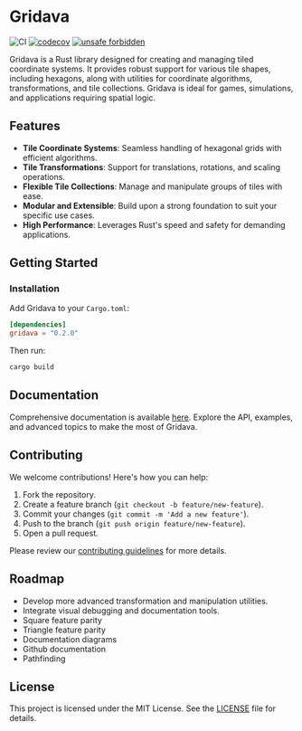 # Gridava

![CI](https://github.com/algodiva/gridava/actions/workflows/rust.yml/badge.svg)
[![codecov](https://codecov.io/github/algodiva/gridava/branch/main/graph/badge.svg?token=6N3RBEJ7AX)](https://codecov.io/github/algodiva/gridava)
[![unsafe forbidden](https://img.shields.io/badge/unsafe-forbidden-success.svg)](https://github.com/rust-secure-code/safety-dance/)

Gridava is a Rust library designed for creating and managing tiled coordinate systems. It provides robust support for various tile shapes, including hexagons, along with utilities for coordinate algorithms, transformations, and tile collections. Gridava is ideal for games, simulations, and applications requiring spatial logic.

## Features

- **Tile Coordinate Systems**: Seamless handling of hexagonal grids with efficient algorithms.
- **Tile Transformations**: Support for translations, rotations, and scaling operations.
- **Flexible Tile Collections**: Manage and manipulate groups of tiles with ease.
- **Modular and Extensible**: Build upon a strong foundation to suit your specific use cases.
- **High Performance**: Leverages Rust's speed and safety for demanding applications.

## Getting Started

### Installation
Add Gridava to your `Cargo.toml`:

```toml
[dependencies]
gridava = "0.2.0"
```

Then run:

```bash
cargo build
```

## Documentation

Comprehensive documentation is available [here](https://docs.rs/gridava). Explore the API, examples, and advanced topics to make the most of Gridava.

## Contributing

We welcome contributions! Here's how you can help:

1. Fork the repository.
2. Create a feature branch (`git checkout -b feature/new-feature`).
3. Commit your changes (`git commit -m 'Add a new feature'`).
4. Push to the branch (`git push origin feature/new-feature`).
5. Open a pull request.

Please review our [contributing guidelines](CONTRIBUTING.md) for more details.

## Roadmap

- Develop more advanced transformation and manipulation utilities.
- Integrate visual debugging and documentation tools.
- Square feature parity
- Triangle feature parity
- Documentation diagrams
- Github documentation
- Pathfinding

## License

This project is licensed under the MIT License. See the [LICENSE](LICENSE) file for details.
